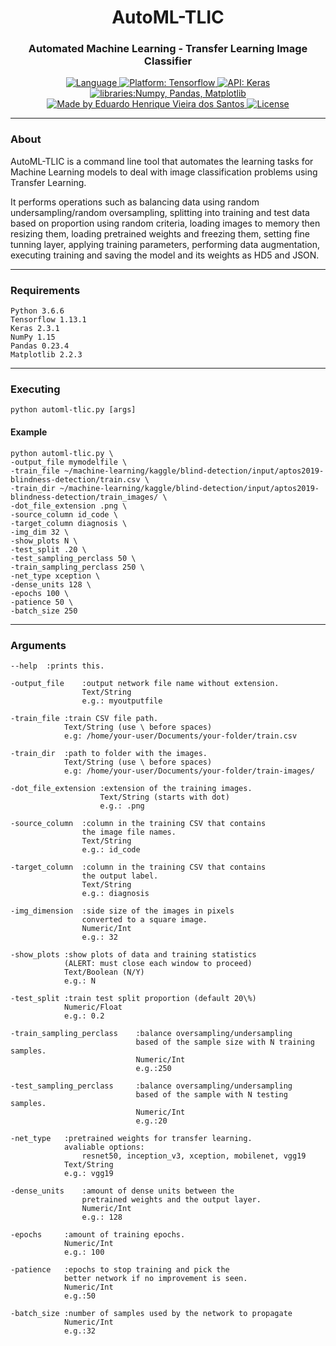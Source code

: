 <h1 align="center">
 AutoML-TLIC
</h1>

<h3 align="center">
 Automated Machine Learning - Transfer Learning Image Classifier
</h3>

<p align="center">

  <a href="https://www.python.org/">
    <img alt="Language" src="https://img.shields.io/badge/Language-Python-blue">
  </a>

  <a href="https://www.tensorflow.org/">
    <img alt="Platform: Tensorflow" src="https://img.shields.io/badge/Platform-Tensorflow-orange">
  </a>

  <a href="https://keras.io/">
    <img alt="API: Keras" src="https://img.shields.io/badge/API-Keras-red">
  </a>

  <a href="#">
    <img alt="libraries:Numpy, Pandas, Matplotlib" src="https://img.shields.io/badge/Libraries-NumPy,%20Pandas,%20Matplotlib-yellow">
  </a>

  <a href="https://www.linkedin.com/in/eduardo-henrique-vieira-dos-santos-a29b30114/">
    <img alt="Made by Eduardo Henrique Vieira dos Santos" src="https://img.shields.io/badge/Made%20by-Eduardo%20Henrique%20Vieira%20dos%20Santos-blue">
  </a>

  <a href="#">
    <img alt="License" src="https://img.shields.io/badge/License-MIT-blue">
  </a>

</p>

---

### About

AutoML-TLIC is a command line tool that automates the learning tasks for Machine Learning models to deal with image classification problems using Transfer Learning. 

It performs operations such as balancing data using random undersampling/random oversampling, splitting into training and test data based on proportion using random criteria, loading images to memory then resizing them, loading pretrained weights and freezing them, setting fine tunning layer, applying training parameters, performing data augmentation, executing training and saving the model and its weights as HD5 and JSON.

---

### Requirements
```
Python 3.6.6
Tensorflow 1.13.1
Keras 2.3.1
NumPy 1.15
Pandas 0.23.4
Matplotlib 2.2.3
```

---

### Executing
```
python automl-tlic.py [args]
```
#### Example
```
python automl-tlic.py \
-output_file mymodelfile \
-train_file ~/machine-learning/kaggle/blind-detection/input/aptos2019-blindness-detection/train.csv \
-train_dir ~/machine-learning/kaggle/blind-detection/input/aptos2019-blindness-detection/train_images/ \
-dot_file_extension .png \
-source_column id_code \
-target_column diagnosis \
-img_dim 32 \
-show_plots N \
-test_split .20 \
-test_sampling_perclass 50 \
-train_sampling_perclass 250 \
-net_type xception \
-dense_units 128 \
-epochs 100 \
-patience 50 \
-batch_size 250
```

---

### Arguments
```
--help	:prints this.

-output_file	:output network file name without extension.
				Text/String
				e.g.: myoutputfile

-train_file	:train CSV file path.
			Text/String (use \ before spaces)
			e.g: /home/your-user/Documents/your-folder/train.csv

-train_dir	:path to folder with the images.
			Text/String (use \ before spaces)
			e.g: /home/your-user/Documents/your-folder/train-images/

-dot_file_extension	:extension of the training images.
					Text/String (starts with dot)
					e.g.: .png

-source_column	:column in the training CSV that contains 
				the image file names.
				Text/String
				e.g.: id_code

-target_column	:column in the training CSV that contains 
				the output label.
				Text/String
				e.g.: diagnosis

-img_dimension	:side size of the images in pixels 
				converted to a square image.
				Numeric/Int
				e.g.: 32

-show_plots	:show plots of data and training statistics 
			(ALERT: must close each window to proceed)
			Text/Boolean (N/Y)
			e.g.: N

-test_split	:train test split proportion (default 20\%)
			Numeric/Float
			e.g.: 0.2

-train_sampling_perclass	:balance oversampling/undersampling 
							based of the sample size with N training samples.
							Numeric/Int
							e.g.:250

-test_sampling_perclass		:balance oversampling/undersampling
							based of the sample with N testing samples.
							Numeric/Int
							e.g.:20

-net_type 	:pretrained weights for transfer learning.
			avaliable options: 
				resnet50, inception_v3, xception, mobilenet, vgg19
			Text/String
			e.g.: vgg19

-dense_units	:amount of dense units between the 
				pretrained weights and the output layer.
				Numeric/Int
				e.g.: 128

-epochs		:amount of training epochs.
			Numeric/Int
			e.g.: 100

-patience	:epochs to stop training and pick the 
			better network if no improvement is seen.
			Numeric/Int
			e.g.:50

-batch_size	:number of samples used by the network to propagate
			Numeric/Int
			e.g.:32

```

